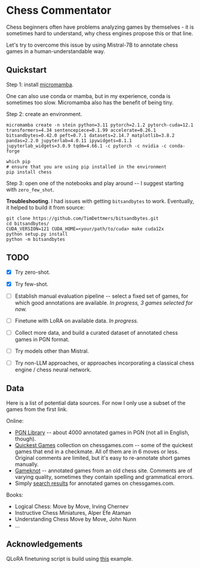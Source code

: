 # Chess Commentator

Chess beginners often have problems analyzing games by themselves - it is sometimes hard to understand, why chess engines propose this or that line.

Let's try to overcome this issue by using Mistral-7B to annotate chess games in a human-understandable way.

## Quickstart

Step 1: install [micromamba](https://mamba.readthedocs.io/en/latest/installation/micromamba-installation.html).

One can also use conda or mamba, but in my experience, conda is sometimes too slow. Micromamba also has the benefit of being tiny.

Step 2: create an environment.
```
micromamba create -n stein python=3.11 pytorch=2.1.2 pytorch-cuda=12.1 transformers=4.34 sentencepiece=0.1.99 accelerate=0.26.1 bitsandbytes=0.42.0 peft=0.7.1 datasets=2.14.7 matplotlib=3.8.2 pandas=2.2.0 jupyterlab=4.0.11 ipywidgets=8.1.1 jupyterlab_widgets=3.0.9 tqdm=4.66.1 -c pytorch -c nvidia -c conda-forge

which pip
# ensure that you are using pip installed in the environment
pip install chess
```

Step 3: open one of the notebooks and play around -- I suggest starting with `zero_few_shot`.


__Troubleshooting__. I had issues with getting `bitsandbytes` to work. Eventually, it helped to build it from source:
```
git clone https://github.com/TimDettmers/bitsandbytes.git
cd bitsandbytes/
CUDA_VERSION=121 CUDA_HOME=<your/path/to/cuda> make cuda12x
python setup.py install
python -m bitsandbytes
```

## TODO

- [x] Try zero-shot. 
- [x] Try few-shot.
- [ ] Establish manual evaluation pipeline -- select a fixed set of games, for which good annotations are available. _In progress, 3 games selected for now._
- [ ] Finetune with LoRA on available data. _In progress._
- [ ] Collect more data, and build a curated dataset of annotated chess games in PGN format.
- [ ] Try models other than Mistral.
- [ ] Try non-LLM approaches, or approaches incorporating a classical chess engine / chess neural network.


## Data
Here is a list of potential data sources. For now I only use a subset of the games from the first link.

Online:
- [PGN Library](https://www.angelfire.com/games3/smartbridge/) -- about 4000 annotated games in PGN (not all in English, though).
- [Quickest Games](https://www.chessgames.com/perl/chesscollection?cid=1000554) collection on chessgames.com -- some of the quickest games that end in a checkmate. All of them are in 6 moves or less. Original comments are limited, but it's easy to re-annotate short games manually.
- [Gameknot](https://gameknot.com/best-annotated-games.pl) -- annotated games from an old chess site. Comments are of varying quality, sometimes they contain spelling and grammatical errors.
- Simply [search results](https://www.chessgames.com/perl/ezsearch.pl?search=annotated) for annotated games on chessgames.com.

Books:
- Logical Chess: Move by Move, Irving Chernev
- Instructive Chess Miniatures, Alper Efe Ataman
- Understanding Chess Move by Move, John Nunn
- ...

## Acknowledgements

QLoRA finetuning script is build using [this](https://github.com/geronimi73/qlora-minimal/tree/main) example.
